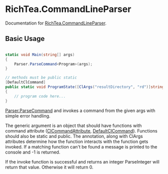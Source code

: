 # RichTea.CommandLineParser
Documentation for [RichTea.CommandLineParser](https://github.com/RichTeaMan/CommandLineParser).

## Basic Usage

```C#

static void Main(string[] args)
{
    Parser.ParseCommand<Program>(args);
}

// methods must be public static
[DefaultClCommand]
public static void ProgramState([ClArgs("resultDirectory", "rd")]string resultDirectory = "Results")
{
    // program code here...
}

```

[Parser.ParseCommand](~/api/RichTea.CommandLineParser.Parser.html) and invokes a command from the given args with simple error handling.

The generic argument is an object that should have functions with command
attribute ([ClCommandAttribute](~/api/RichTea.CommandLineParser.ClArgsAttribute.html),
[DefaultClCommand](~/api/RichTea.CommandLineParser.DefaultClCommand.html)).
Functions should also be static and public.
The annotation, along with ClArgs attributes determine how the function interacts with
the function gets invoked. If a matching function can't be found a message
is printed to the console and -1 is returned.

If the invoke function is successful and returns an integer ParseInteger will return
that value. Otherwise it will return 0.
